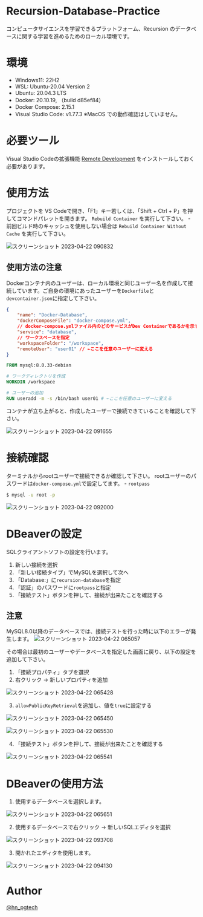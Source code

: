 # Recursion-Database-Practice

コンピュータサイエンスを学習できるプラットフォーム、Recursion のデータベースに関する学習を進めるためのローカル環境です。

# 環境

- Windows11: 22H2
- WSL: Ubuntu-20.04 Version 2
- Ubuntu: 20.04.3 LTS
- Docker: 20.10.19, （build d85ef84）
- Docker Compose: 2.15.1
- Visual Studio Code: v1.77.3
※MacOS での動作確認はしていません。

# 必要ツール

Visual Studio Codeの拡張機能 [Remote Development](https://marketplace.visualstudio.com/items?itemName=ms-vscode-remote.vscode-remote-extensionpack) をインストールしておく必要があります。

# 使用方法

プロジェクトを VS Codeで開き、「F1」キー若しくは、「Shift + Ctrl + P」を押してコマンドパレットを開きます。
`Rebuild Container` を実行して下さい。
    - 前回ビルド時のキャッシュを使用しない場合は `Rebuild Container Without Cache` を実行して下さい。

![スクリーンショット 2023-04-22 090832](https://user-images.githubusercontent.com/49751604/233751234-74c594f2-df39-4638-beb9-b9bd3c7a89c6.png)

## 使用方法の注意

Dockerコンテナ内のユーザーは、ローカル環境と同じユーザー名を作成して接続しています。ご自身の環境にあったユーザーを`Dockerfile`と`devcontainer.json`に指定して下さい。

```json
{
    "name": "Docker-Database",
    "dockerComposeFile": "docker-compose.yml",
    // docker-compose.ymlファイル内のどのサービスがDev Containerであるかを示す
    "service": "database",
    // ワークスペースを指定
    "workspaceFolder": "/workspace",
    "remoteUser": "user01" // ←ここを任意のユーザーに変える
}
```

```dockerfile
FROM mysql:8.0.33-debian

# ワークディレクトリを作成
WORKDIR /workspace

# ユーザーの追加
RUN useradd -m -s /bin/bash user01 # ←ここを任意のユーザーに変える
```

コンテナが立ち上がると、作成したユーザーで接続できていることを確認して下さい。

![スクリーンショット 2023-04-22 091655](https://user-images.githubusercontent.com/49751604/233751459-ba7e8617-17de-4c41-ad92-3a4da668be71.png)

# 接続確認

ターミナルからrootユーザーで接続できるか確認して下さい。
rootユーザーのパスワードは`docker-compose.yml`で設定してます。
    - `rootpass`

```bash
$ mysql -u root -p
```
![スクリーンショット 2023-04-22 092000](https://user-images.githubusercontent.com/49751604/233751623-38f6afbc-8178-41b1-be7e-6c138ca03233.png)

# DBeaverの設定

SQLクライアントソフトの設定を行います。

1. 新しい接続を選択
2. 「新しい接続タイプ」でMySQLを選択して次へ
3. 「Database:」に`recursion-database`を指定
4. 「認証」のパスワードに`rootpass`と指定
5. 「接続テスト」ボタンを押して、接続が出来たことを確認する

## 注意

MySQL8.0以降のデータベースでは、接続テストを行った時に以下のエラーが発生します。
![スクリーンショット 2023-04-22 065057](https://user-images.githubusercontent.com/49751604/233752051-aab1b051-bb3a-4ab7-a2c9-310108bb845f.png)

その場合は最初のユーザーやデータベースを指定した画面に戻り、以下の設定を追加して下さい。

1. 「接続プロパティ」タブを選択
2. 右クリック → 新しいプロパティを追加

![スクリーンショット 2023-04-22 065428](https://user-images.githubusercontent.com/49751604/233752107-c6bc727a-75ea-42df-bf88-d386ada04b89.png)

3. `allowPublicKeyRetrieval`を追加し、値を`true`に設定する

![スクリーンショット 2023-04-22 065450](https://user-images.githubusercontent.com/49751604/233752111-c3455479-dbe3-42e5-98c9-16da326d684a.png)



![スクリーンショット 2023-04-22 065530](https://user-images.githubusercontent.com/49751604/233752114-08a7c0a7-b431-4cd8-980a-accd83572260.png)

4. 「接続テスト」ボタンを押して、接続が出来たことを確認する

![スクリーンショット 2023-04-22 065541](https://user-images.githubusercontent.com/49751604/233752141-5af6e67e-355f-4c70-b0c0-03d616977809.png)

# DBeaverの使用方法

1. 使用するデータベースを選択します。

![スクリーンショット 2023-04-22 065651](https://user-images.githubusercontent.com/49751604/233752350-e523058d-e4a2-4bed-b413-3e86bca95796.png)

2. 使用するデータベースで右クリック → 新しいSQLエディタを選択

![スクリーンショット 2023-04-22 093708](https://user-images.githubusercontent.com/49751604/233752543-01f33fc9-148b-44bb-a30a-9f52f17a9d9f.png)

3. 開かれたエディタを使用します。

![スクリーンショット 2023-04-22 094130](https://user-images.githubusercontent.com/49751604/233752599-3a43ce5f-0d2b-45ed-ba27-7480d864ea73.png)

# Author

[@hn_pgtech](https://twitter.com/hn_pgtech)